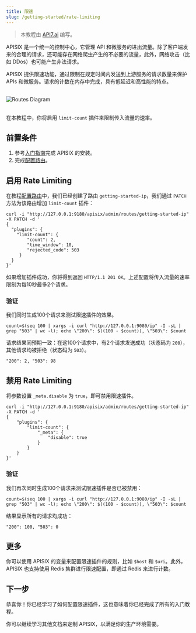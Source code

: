 ```yaml
---
title: 限速
slug: /getting-started/rate-limiting
---
```


<head>
  <link rel="canonical" href="https://docs.api7.ai/apisix/getting-started/rate-limiting" />
</head>

> 本教程由 [API7.ai](https://api7.ai/) 编写。

APISIX 是一个统一的控制中心，它管理 API 和微服务的进出流量。除了客户端发来的合理的请求，还可能存在网络爬虫产生的不必要的流量，此外，网络攻击（比如 DDos）也可能产生非法请求。

APISIX 提供限速功能，通过限制在规定时间内发送到上游服务的请求数量来保护 APIs 和微服务。请求的计数在内存中完成，具有低延迟和高性能的特点。

<br />
<div style={{textAlign: 'center'}}>
<img src="https://static.apiseven.com/uploads/2023/02/20/l9G9Kq41_rate-limiting.png" alt="Routes Diagram" />
</div>
<br />

在本教程中，你将启用 `limit-count` 插件来限制传入流量的速率。

## 前置条件

1. 参考[入门指南](./README.md)完成 APISIX 的安装。
2. 完成[配置路由](./configure-routes.md#route-是什么)。

## 启用 Rate Limiting

在教程[配置路由](./configure-routes.md)中，我们已经创建了路由 `getting-started-ip`，我们通过 `PATCH` 方法为该路由增加 `limit-count` 插件：

```shell
curl -i "http://127.0.0.1:9180/apisix/admin/routes/getting-started-ip" -X PATCH -d '
{
  "plugins": {
    "limit-count": {
        "count": 2,
        "time_window": 10,
        "rejected_code": 503
     }
  }
}'
```

如果增加插件成功，你将得到返回 `HTTP/1.1 201 OK`。上述配置将传入流量的速率限制为每10秒最多2个请求。

### 验证

我们同时生成100个请求来测试限速插件的效果。

```shell
count=$(seq 100 | xargs -i curl "http://127.0.0.1:9080/ip" -I -sL | grep "503" | wc -l); echo \"200\": $((100 - $count)), \"503\": $count
```

请求结果同预期一致：在这100个请求中，有2个请求发送成功（状态码为 `200`），其他请求均被拒绝（状态码为 `503`）。

```text
"200": 2, "503": 98
```

## 禁用 Rate Limiting

将参数设置 `_meta.disable` 为 `true`，即可禁用限速插件。

```shell
curl -i "http://127.0.0.1:9180/apisix/admin/routes/getting-started-ip" -X PATCH -d '
{
    "plugins": {
        "limit-count": {
            "_meta": {
                "disable": true
            }
        }
    }
}'
```

### 验证

我们再次同时生成100个请求来测试限速插件是否已被禁用：

```shell
count=$(seq 100 | xargs -i curl "http://127.0.0.1:9080/ip" -I -sL | grep "503" | wc -l); echo \"200\": $((100 - $count)), \"503\": $count
```

结果显示所有的请求均成功：

```text
"200": 100, "503": 0
```

## 更多

[//]: <TODO: Add the link to matching rules configuration>
[//]: <TODO: Add the link to cluster-level rate limiting>
[//]: <TODO: Add the link to APISIX variables>
你可以使用 APISIX 的变量来配置限速插件的规则，比如 `$host` 和 `$uri`。此外，APISIX 也支持使用 Redis 集群进行限速配置，即通过 Redis 来进行计数。

## 下一步

恭喜你！你已经学习了如何配置限速插件，这也意味着你已经完成了所有的入门教程。

你可以继续学习其他文档来定制 APISIX，以满足你的生产环境需要。
